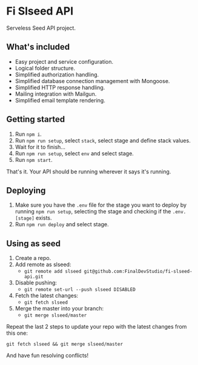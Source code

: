 # Fi Slseed API

Serveless Seed API project.

## What's included

- Easy project and service configuration.
- Logical folder structure.
- Simplified authorization handling.
- Simplified database connection management with Mongoose.
- Simplified HTTP response handling.
- Mailing integration with Mailgun.
- Simplified email template rendering.

## Getting started

1. Run `npm i`.
1. Run `npm run setup`, select `stack`, select stage and define stack values.
1. Wait for it to finish...
1. Run `npm run setup`, select `env` and select stage.
1. Run `npm start`.

That's it. Your API should be running wherever it says it's running.

## Deploying

1. Make sure you have the `.env` file for the stage you want to deploy by running `npm run setup`, selecting the stage and checking if the `.env.[stage]` exists.
1. Run `npm run deploy` and select stage.

## Using as seed

1. Create a repo.
1. Add remote as slseed:
    - `git remote add slseed git@github.com:FinalDevStudio/fi-slseed-api.git`
1. Disable pushing:
    - `git remote set-url --push slseed DISABLED`
1. Fetch the latest changes:
    - `git fetch slseed`
1. Merge the master into your branch:
    - `git merge slseed/master`

Repeat the last 2 steps to update your repo with the latest changes from this one:

`git fetch slseed && git merge slseed/master`

And have fun resolving conflicts!
